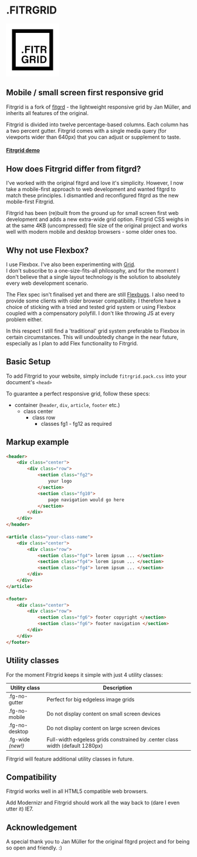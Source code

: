 # .FITRGRID

![fitrgrid logo](https://github.com/aoimedia/Fitrgrid/blob/master/images/icons/retina.png)


## Mobile / small screen first responsive grid

Fitrgrid is a fork of [fitgrd](http://www.fitgrd.com) - the lightweight responsive grid by Jan Müller, and inherits all features of the original.  

Fitrgrid is divided into twelve percentage-based columns. Each column has a two percent gutter. Fitrgrid comes with a single media query (for viewports wider than 640px) that you can adjust or supplement to taste.

#### [Fitrgrid demo](http://aoimedia.github.io/Fitrgrid)

##  How does Fitrgrid differ from fitgrd?  
I've worked with the original fitgrd and love it's simplicity. However, I now take a mobile-first approach to web development and wanted fitgrd to match these principles. I dismantled and reconfigured fitgrd as the new mobile-first Fitrgrid.

Fitrgrid has been (re)built from the ground up for small screen first web development and adds a new extra-wide grid option. Fitrgrid CSS weighs in at the same 4KB (uncompressed) file size of the original project and works well with modern mobile and desktop browsers - some older ones too.

##  Why not use Flexbox?
I use Flexbox. I've also been experimenting with [Grid](https://drafts.csswg.org/css-grid/).  
I don't subscribe to a one-size-fits-all philosophy, and for the moment I don't believe that a single layout technology is the solution to absolutely every web development scenario.

The Flex spec isn't finalised yet and there are still [Flexbugs](https://github.com/philipwalton/flexbugs). I also need to provide some clients with older browser compatibility. I therefore have a choice of sticking with a tried and tested grid system or using Flexbox coupled with a compensatory polyfill. I don't like throwing JS at every problem either.

In this respect I still find a 'traditional' grid system preferable to Flexbox in certain circumstances. This will undoubtedly change in the near future, especially as I plan to add Flex functionality to Fitrgrid.

##  Basic Setup 
To add Fitrgrid to your website, simply include `fitrgrid.pack.css` into your document's `<head>`

To guarantee a perfect responsive grid, follow these specs:

- container (`header`, `div`, `article`, `footer` etc.)
	- class center
		- class row
			- classes fg1 - fg12 as required
			
			
##  Markup example
````html
<header>
	<div class="center">
		<div class="row">
			<section class="fg2">
				your logo
			</section>
			<section class="fg10">
				page navigation would go here
			</section>
		</div>
	</div>
</header>

<article class="your-class-name">
	<div class="center">
		<div class="row">
			<section class="fg4"> lorem ipsum ... </section>
			<section class="fg4"> lorem ipsum ... </section>
			<section class="fg4"> lorem ipsum ... </section>		
		</div>
	</div>
</article>

<footer>
	<div class="center">
		<div class="row">
			<section class="fg6"> footer copyright </section>
			<section class="fg6"> footer navigation </section>
		</div>
	</div>
</footer>

````

##  Utility classes
For the moment Fitrgrid keeps it simple with just 4 utility classes:

| Utility class      | Description
| -----------|---
| .fg-no-gutter | Perfect for big edgeless image grids
| .fg-no-mobile | Do not display content on small screen devices
| .fg-no-desktop | Do not display content on large screen devices
| .fg-wide _(new!)_ | Full-width edgeless grids constrained by .center class width (default 1280px)

Fitrgrid will feature additional utility classes in future.

##  Compatibility  
Fitrgrid works well in all HTML5 compatible web browsers.

Add Modernizr and Fitrgrid should work all the way back to (dare I even utter it) IE7.

##  Acknowledgement 
A special thank you to Jan Müller for the original fitgrd project and for being so open and friendly. :)
